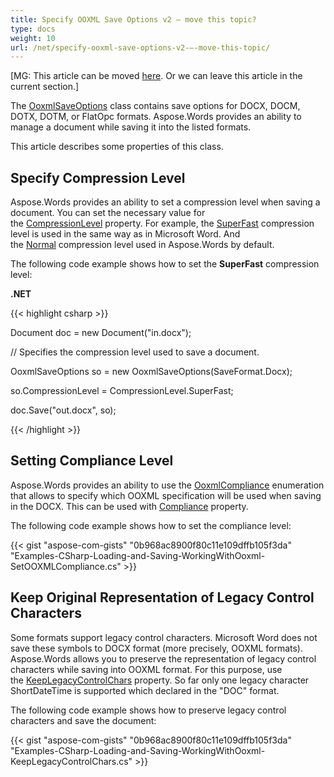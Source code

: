 ```yaml
---
title: Specify OOXML Save Options v2 – move this topic?
type: docs
weight: 10
url: /net/specify-ooxml-save-options-v2-–-move-this-topic/
---
```


[MG: This article can be moved [here](/words/net/save-in-the-open-office-xml-docx-dotx-docm-dotm-format/). Or we can leave this article in the current section.]

The [OoxmlSaveOptions](https://apireference.aspose.com/words/net/aspose.words.saving/ooxmlsaveoptions) class contains save options for DOCX, DOCM, DOTX, DOTM, or FlatOpc formats. Aspose.Words provides an ability to manage a document while saving it into the listed formats.

This article describes some properties of this class.
## **Specify Compression Level**
Aspose.Words provides an ability to set a compression level when saving a document. You can set the necessary value for the [CompressionLevel](https://apireference.aspose.com/words/net/aspose.words.saving/ooxmlsaveoptions/properties/compressionlevel) property. For example, the [SuperFast](https://apireference.aspose.com/words/net/aspose.words.saving/compressionlevel) compression level is used in the same way as in Microsoft Word. And the [Normal](https://apireference.aspose.com/words/net/aspose.words.saving/compressionlevel) compression level used in Aspose.Words by default.

The following code example shows how to set the **SuperFast** compression level:

**.NET**

{{< highlight csharp >}}

 Document doc = new Document("in.docx");



// Specifies the compression level used to save a document.

OoxmlSaveOptions so = new OoxmlSaveOptions(SaveFormat.Docx);

so.CompressionLevel = CompressionLevel.SuperFast;

doc.Save("out.docx", so);

{{< /highlight >}}
## **Setting Compliance Level**
Aspose.Words provides an ability to use the [OoxmlCompliance](https://apireference.aspose.com/words/net/aspose.words.saving/ooxmlcompliance) enumeration that allows to specify which OOXML specification will be used when saving in the DOCX. This can be used with [Compliance](https://apireference.aspose.com/words/net/aspose.words.saving/ooxmlsaveoptions/properties/compliance) property.

The following code example shows how to set the compliance level:

{{< gist "aspose-com-gists" "0b968ac8900f80c11e109dffb105f3da" "Examples-CSharp-Loading-and-Saving-WorkingWithOoxml-SetOOXMLCompliance.cs" >}}
## **Keep Original Representation of Legacy Control Characters**
Some formats support legacy control characters. Microsoft Word does not save these symbols to DOCX format (more precisely, OOXML formats). Aspose.Words allows you to preserve the representation of legacy control characters while saving into OOXML format. For this purpose, use the [KeepLegacyControlChars](https://apireference.aspose.com/words/net/aspose.words.saving/ooxmlsaveoptions/properties/keeplegacycontrolchars) property. So far only one legacy character ShortDateTime is supported which declared in the "DOC" format.

The following code example shows how to preserve legacy control characters and save the document:

{{< gist "aspose-com-gists" "0b968ac8900f80c11e109dffb105f3da" "Examples-CSharp-Loading-and-Saving-WorkingWithOoxml-KeepLegacyControlChars.cs" >}}
